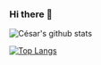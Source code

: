### Hi there 👋

![César's github stats](https://github-readme-stats.vercel.app/api?username=cesar-vzc)

[![Top Langs](https://github-readme-stats.vercel.app/api/top-langs/?username=cesar-vzc)](https://github.com/cesar-vzc/github-readme-stats)

<!--
**cesar-vzc/cesar-vzc** is a ✨ _special_ ✨ repository because its `README.md` (this file) appears on your GitHub profile.

Here are some ideas to get you started:

- 🔭 I’m currently working on ...
- 🌱 I’m currently learning ...
- 👯 I’m looking to collaborate on ...
- 🤔 I’m looking for help with ...
- 💬 Ask me about ...
- 📫 How to reach me: ...
- 😄 Pronouns: ...
- ⚡ Fun fact: ...
-->
